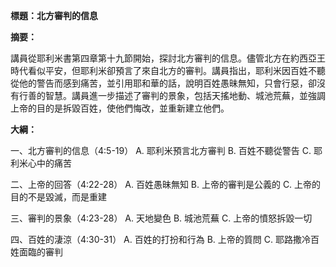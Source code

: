 **標題：北方審判的信息**

**摘要：**

講員從耶利米書第四章第十九節開始，探討北方審判的信息。儘管北方在約西亞王時代看似平安，但耶利米卻預言了來自北方的審判。講員指出，耶利米因百姓不聽從他的警告而感到痛苦，並引用耶和華的話，說明百姓愚昧無知，只會行惡，卻沒有行善的智慧。講員進一步描述了審判的景象，包括天搖地動、城池荒蕪，並強調上帝的目的是拆毀百姓，使他們悔改，並重新建立他們。

**大綱：**

一、北方審判的信息（4:5-19）
    A. 耶利米預言北方審判
    B. 百姓不聽從警告
    C. 耶利米心中的痛苦

二、上帝的回答（4:22-28）
    A. 百姓愚昧無知
    B. 上帝的審判是公義的
    C. 上帝的目的不是毀滅，而是重建

三、審判的景象（4:23-28）
    A. 天地變色
    B. 城池荒蕪
    C. 上帝的憤怒拆毀一切

四、百姓的淒涼（4:30-31）
    A. 百姓的打扮和行為
    B. 上帝的質問
    C. 耶路撒冷百姓面臨的審判